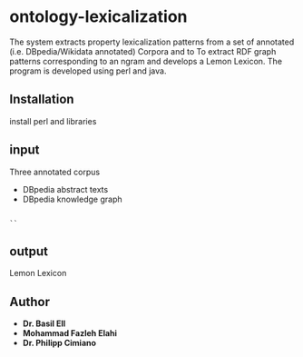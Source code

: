 
ontology-lexicalization
================================
The system extracts property lexicalization patterns from a set of annotated (i.e. DBpedia/Wikidata annotated) Corpora and to To extract RDF graph patterns corresponding to an ngram and develops a Lemon Lexicon. 
The program is developed using perl and java.

Installation
------------
install perl and libraries

input
------------
Three annotated corpus
* DBpedia abstract texts
* DBpedia knowledge graph
```

``

```
output
------------
Lemon Lexicon


## Author
* **Dr. Basil Ell**
* **Mohammad Fazleh Elahi**
* **Dr. Philipp Cimiano**

